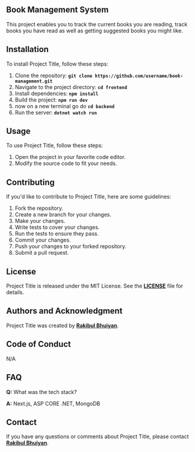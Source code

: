 ## **Book Management System**

This project enables you to track the current books you are reading, track books you have read as well as getting suggested books you might like.

## **Installation**

To install Project Title, follow these steps:

1. Clone the repository: **`git clone https://github.com/username/book-management.git`**
2. Navigate to the project directory: **`cd frontend`**
3. Install dependencies: **`npm install`**
4. Build the project: **`npm run dev`**
5. now on a new terminal go do **`cd backend`**
6. Run the server: **`dotnet watch run`**

## **Usage**

To use Project Title, follow these steps:

1. Open the project in your favorite code editor.
2. Modify the source code to fit your needs.
   
## **Contributing**

If you'd like to contribute to Project Title, here are some guidelines:

1. Fork the repository.
2. Create a new branch for your changes.
3. Make your changes.
4. Write tests to cover your changes.
5. Run the tests to ensure they pass.
6. Commit your changes.
7. Push your changes to your forked repository.
8. Submit a pull request.

## **License**

Project Title is released under the MIT License. See the **[LICENSE](https://www.blackbox.ai/share/LICENSE)** file for details.

## **Authors and Acknowledgment**

Project Title was created by **[Rakibul Bhuiyan](https://github.com/rakibulbh)**.

## **Code of Conduct**

N/A

## **FAQ**

**Q:** What was the tech stack?

**A:** Next.js, ASP CORE .NET, MongoDB

## **Contact**

If you have any questions or comments about Project Title, please contact **[Rakibul Bhuiyan](rakibul.career@gmail.com)**.
